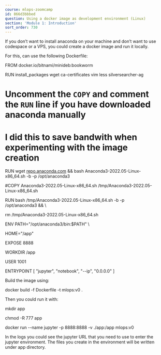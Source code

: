 ```yaml
---
course: mlops-zoomcamp
id: 866d3bbbed
question: Using a docker image as development environment (Linux)
section: 'Module 1: Introduction'
sort_order: 730
---
```


If you don’t want to install anaconda on your machine and don’t want to use codespace or a VPS, you could create a docker image and run it locally.

For this, can use the following Dockerfile:

FROM docker.io/bitnami/minideb:bookworm

RUN install_packages wget ca-certificates vim less silversearcher-ag

# Uncomment the `COPY` and comment the `RUN` line if you have downloaded anaconda manually

# I did this to save bandwith when experimenting with the image creation

RUN wget [repo.anaconda.com](https://repo.anaconda.com/archive/Anaconda3-2022.05-Linux-x86_64.sh) && bash Anaconda3-2022.05-Linux-x86_64.sh -b -p /opt/anaconda3

#COPY  Anaconda3-2022.05-Linux-x86_64.sh /tmp/Anaconda3-2022.05-Linux-x86_64.sh

RUN   bash /tmp/Anaconda3-2022.05-Linux-x86_64.sh -b -p /opt/anaconda3 && \

rm /tmp/Anaconda3-2022.05-Linux-x86_64.sh

ENV PATH="/opt/anaconda3/bin:$PATH" \

HOME="/app"

EXPOSE 8888

WORKDIR /app

USER 1001

ENTRYPOINT [ "jupyter", "notebook", "--ip", "0.0.0.0" ]

Build the image using:

docker build -f Dockerfile -t mlops:v0 .

Then you could run it with:

mkdir app

chmod -R 777 app

docker run --name jupyter -p 8888:8888 -v ./app:/app mlops:v0

In the logs you could see the jupyter URL that you need to use to enter the jupyter environment. The files you create in the environment will be written under app directory.

